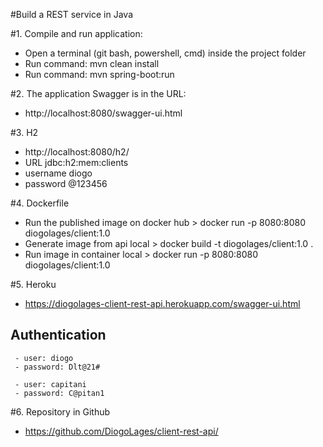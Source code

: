 #Build a REST service in Java

#1. Compile and run application:
 - Open a terminal (git bash, powershell, cmd) inside the project folder
 - Run command: mvn clean install
 - Run command: mvn spring-boot:run

#2. The application Swagger is in the URL: 
 - http://localhost:8080/swagger-ui.html

#3. H2
 - http://localhost:8080/h2/
 - URL jdbc:h2:mem:clients
 - username diogo
 - password @123456

#4. Dockerfile
 - Run the published image on docker hub > docker run -p 8080:8080 diogolages/client:1.0
 - Generate image from api local > docker build -t diogolages/client:1.0 .
 - Run image in container local > docker run -p 8080:8080 diogolages/client:1.0
 
#5. Heroku
 - https://diogolages-client-rest-api.herokuapp.com/swagger-ui.html
## Authentication
	 - user: diogo
	 - password: Dlt@21#

	 - user: capitani
	 - password: C@pitan1
 
#6. Repository in Github
 - https://github.com/DiogoLages/client-rest-api/
 
 